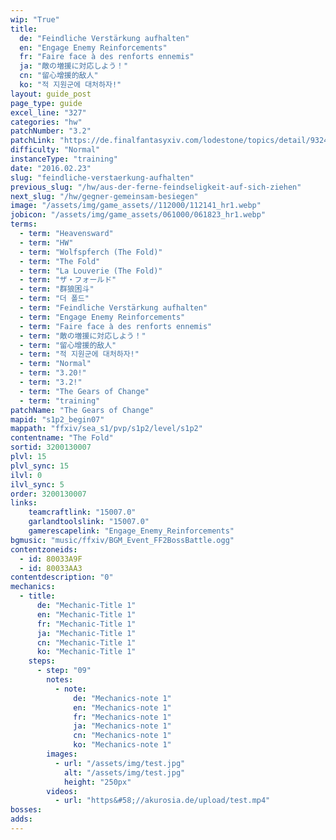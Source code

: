 ```yaml
---
wip: "True"
title:
  de: "Feindliche Verstärkung aufhalten"
  en: "Engage Enemy Reinforcements"
  fr: "Faire face à des renforts ennemis"
  ja: "敵の増援に対応しよう！"
  cn: "留心增援的敌人"
  ko: "적 지원군에 대처하자!"
layout: guide_post
page_type: guide
excel_line: "327"
categories: "hw"
patchNumber: "3.2"
patchLink: "https://de.finalfantasyxiv.com/lodestone/topics/detail/93245d34c33358787d1ff90333c4435c65ac6ee5"
difficulty: "Normal"
instanceType: "training"
date: "2016.02.23"
slug: "feindliche-verstaerkung-aufhalten"
previous_slug: "/hw/aus-der-ferne-feindseligkeit-auf-sich-ziehen"
next_slug: "/hw/gegner-gemeinsam-besiegen"
image: "/assets/img/game_assets//112000/112141_hr1.webp"
jobicon: "/assets/img/game_assets/061000/061823_hr1.webp"
terms:
  - term: "Heavensward"
  - term: "HW"
  - term: "Wolfspferch (The Fold)"
  - term: "The Fold"
  - term: "La Louverie (The Fold)"
  - term: "ザ・フォールド"
  - term: "群狼困斗"
  - term: "더 폴드"
  - term: "Feindliche Verstärkung aufhalten"
  - term: "Engage Enemy Reinforcements"
  - term: "Faire face à des renforts ennemis"
  - term: "敵の増援に対応しよう！"
  - term: "留心增援的敌人"
  - term: "적 지원군에 대처하자!"
  - term: "Normal"
  - term: "3.20!"
  - term: "3.2!"
  - term: "The Gears of Change"
  - term: "training"
patchName: "The Gears of Change"
mapid: "s1p2_begin07"
mappath: "ffxiv/sea_s1/pvp/s1p2/level/s1p2"
contentname: "The Fold"
sortid: 3200130007
plvl: 15
plvl_sync: 15
ilvl: 0
ilvl_sync: 5
order: 3200130007
links:
    teamcraftlink: "15007.0"
    garlandtoolslink: "15007.0"
    gamerescapelink: "Engage_Enemy_Reinforcements"
bgmusic: "music/ffxiv/BGM_Event_FF2BossBattle.ogg"
contentzoneids:
  - id: 80033A9F
  - id: 80033AA3
contentdescription: "0"
mechanics:
  - title:
      de: "Mechanic-Title 1"
      en: "Mechanic-Title 1"
      fr: "Mechanic-Title 1"
      ja: "Mechanic-Title 1"
      cn: "Mechanic-Title 1"
      ko: "Mechanic-Title 1"
    steps:
      - step: "09"
        notes:
          - note:
              de: "Mechanics-note 1"
              en: "Mechanics-note 1"
              fr: "Mechanics-note 1"
              ja: "Mechanics-note 1"
              cn: "Mechanics-note 1"
              ko: "Mechanics-note 1"
        images:
          - url: "/assets/img/test.jpg"
            alt: "/assets/img/test.jpg"
            height: "250px"
        videos:
          - url: "https&#58;//akurosia.de/upload/test.mp4"
bosses:
adds:
---
```

